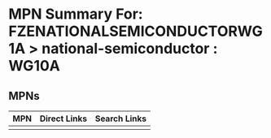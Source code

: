 



# MPN Summary For: FZENATIONALSEMICONDUCTORWG1A > national-semiconductor : WG10A

## MPNs
  

|MPN|Direct Links|Search Links|
| :--- | :--- | :--- |
||||
